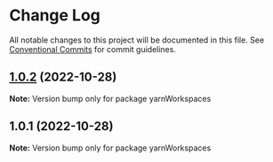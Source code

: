 # Change Log

All notable changes to this project will be documented in this file.
See [Conventional Commits](https://conventionalcommits.org) for commit guidelines.

## [1.0.2](https://github.com/andiwonder/workspaces/compare/v1.0.1...v1.0.2) (2022-10-28)

**Note:** Version bump only for package yarnWorkspaces





## 1.0.1 (2022-10-28)

**Note:** Version bump only for package yarnWorkspaces

